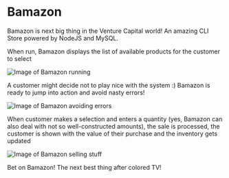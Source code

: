 # Bamazon

Bamazon is next big thing in the Venture Capital world! An amazing CLI Store powered by NodeJS and MySQL.

When run, Bamazon displays the list of available products for the customer to select

![Image of Bamazon running](https://github.com/Belen1996/bamazon/tree/master/screenshots/listing-products.png)

A customer might decide not to play nice with the system :) Bamazon is ready to jump into action and avoid nasty errors!

![Image of Bamazon avoiding errors](https://github.com/Belen1996/bamazon/tree/master/screenshots/invalid-product-selected.png)

When customer makes a selection and enters a quantity (yes, Bamazon can also deal with not so well-constructed amounts), the sale is processed, the customer is shown with the value of their purchase and the inventory gets updated

![Image of Bamazon selling stuff](https://github.com/Belen1996/bamazon/tree/master/screenshots/successful-sale.png)

Bet on Bamazon! The next best thing after colored TV!
